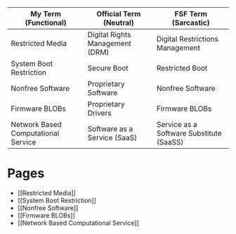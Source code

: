 | My Term (Functional)                | Official Term (Neutral)         | FSF Term (Sarcastic)                     |
| ----------------------------------- | ------------------------------- | ---------------------------------------- |
| Restricted Media                    | Digital Rights Management (DRM) | Digital Restrictions Management          |
| System Boot Restriction             | Secure Boot                     | Restricted Boot                          |
| Nonfree Software                    | Proprietary Software            | Nonfree Software                         |
| Firmware BLOBs                      | Proprietary Drivers             | Firmware BLOBs                           |
| Network Based Computational Service | Software as a Service (SaaS)    | Service as a Software Substitute (SaaSS) |
# Pages
- [[Restricted Media]]
- [[System Boot Restriction]]
- [[Nonfree Software]]
- [[Firmware BLOBs]] 
- [[Network Based Computational Service]]